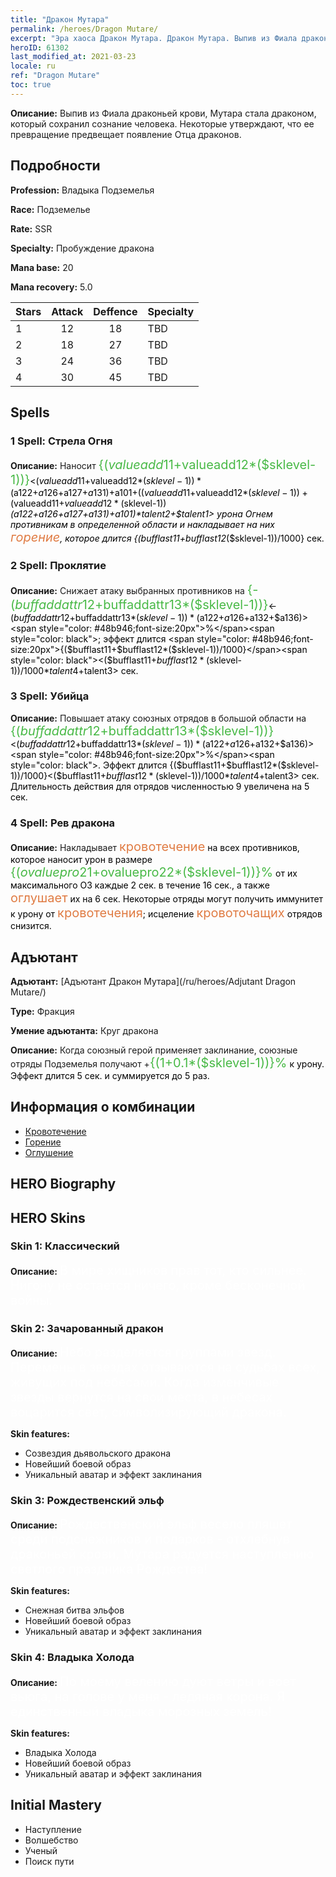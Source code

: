 ```yaml
---
title: "Дракон Мутара"
permalink: /heroes/Dragon Mutare/
excerpt: "Эра хаоса Дракон Мутара. Дракон Мутара. Выпив из Фиала драконьей крови, Мутара стала драконом, который сохранил сознание человека. Некоторые утверждают, что ее превращение предвещает появление Отца драконов."
heroID: 61302
last_modified_at: 2021-03-23
locale: ru
ref: "Dragon Mutare"
toc: true
---
```

 **Описание:** Выпив из Фиала драконьей крови, Мутара стала драконом, который сохранил сознание человека. Некоторые утверждают, что ее превращение предвещает появление Отца драконов.
## Подробности
 **Profession:** Владыка Подземелья

 **Race:** Подземелье

 **Rate:** SSR

 **Specialty:** Пробуждение дракона

 **Mana base:** 20

 **Mana recovery:** 5.0


  | Stars   |     Attack     |    Deffence    |      Specialty     |
  |---------|:---------------:|:---------------:|--------------------|
  |    1    | 12 | 18 | TBD |
  |    2    | 18 | 27 | TBD |
  |    3    | 24 | 36 | TBD |
  |    4    | 30 | 45 | TBD |

## Spells
### 1 Spell: Стрела Огня
 **Описание:** Наносит <span style="color: #48b946;font-size:20px">{($valueadd11+$valueadd12*($sklevel-1))}</span><span style="color: black"><($valueadd11+$valueadd12*($sklevel-1))*($a122+$a126+$a127+$a131)+$a101+(($valueadd11+$valueadd12*($sklevel-1))+($valueadd11+$valueadd12*($sklevel-1))*($a122+$a126+$a127+$a131)+$a101)*$talent2+$talent1> урона Огнем противникам в определенной области и накладывает на них <span style="color: #e07c44;font-size:20px">горение</span><span style="color: black">, которое длится {($bufflast11+$bufflast12*($sklevel-1))/1000} сек.

### 2 Spell: Проклятие
 **Описание:** Снижает атаку выбранных противников на <span style="color: #48b946;font-size:20px">{-($buffaddattr12+$buffaddattr13*($sklevel-1))}</span><span style="color: black"><-($buffaddattr12+$buffaddattr13*($sklevel-1))*($a122+$a126+$a132+$a136)><span style="color: #48b946;font-size:20px">%</span><span style="color: black">; эффект длится <span style="color: #48b946;font-size:20px">{($bufflast11+$bufflast12*($sklevel-1))/1000}</span><span style="color: black"><($bufflast11+$bufflast12*($sklevel-1))/1000*$talent4+$talent3> сек.

### 3 Spell: Убийца
 **Описание:** Повышает атаку союзных отрядов в большой области на <span style="color: #48b946;font-size:20px">{($buffaddattr12+$buffaddattr13*($sklevel-1))}</span><span style="color: black"><($buffaddattr12+$buffaddattr13*($sklevel-1))*($a122+$a126+$a132+$a136)><span style="color: #48b946;font-size:20px">%</span><span style="color: black">. Эффект длится {($bufflast11+$bufflast12*($sklevel-1))/1000}<($bufflast11+$bufflast12*($sklevel-1))/1000*$talent4+$talent3> сек. Длительность действия для отрядов численностью 9 увеличена на 5 сек.

### 4 Spell: Рев дракона
 **Описание:** Накладывает <span style="color: #e07c44;font-size:20px">кровотечение</span><span style="color: black"> на всех противников, которое наносит урон в размере <span style="color: #48b946;font-size:20px">{($ovaluepro21+$ovaluepro22*($sklevel-1))}%</span><span style="color: black"> от их максимального ОЗ каждые 2 сек. в течение 16 сек., а также <span style="color: #e07c44;font-size:20px">оглушает</span><span style="color: black"> их на 6 сек. Некоторые отряды могут получить иммунитет к урону от <span style="color: #e07c44;font-size:20px">кровотечения</span><span style="color: black">; исцеление <span style="color: #e07c44;font-size:20px">кровоточащих</span><span style="color: black"> отрядов снизится.


## Адъютант

 **Адъютант:**  [Адъютант Дракон Мутара](/ru/heroes/Adjutant Dragon Mutare/) 

 **Type:**  Фракция 

 **Умение адъютанта:**  Круг дракона 

 **Описание:** Когда союзный герой применяет заклинание, союзные отряды Подземелья получают +<span style="color: #48b946;font-size:20px">{(1+0.1*($sklevel-1))}%</span><span style="color: black"> к урону. Эффект длится 5 сек. и суммируется до 5 раз.

## Информация о комбинации

* [Кровотечение](/ru/combination/Кровотечение/) 
* [Горение](/ru/combination/Горение/) 
* [Оглушение](/ru/combination/Оглушение/) 

## HERO Biography

## HERO Skins
### Skin 1: **Классический**

 **Описание:** <span style="color: #ffffff;font-size:20px">В мире хищников прав тот, кто сильнее. Нигону не остается ничего, кроме бесконечной войны.</span>


### Skin 2: **Зачарованный дракон**

 **Описание:** <span style="color: #ffffff;font-size:20px">Небо разделяется группами звезд. Перемены в звездах отзываются на судьбах всех, живущих под небесами. Когда изменчивые звезды вернутся на свои места, в небесах воцарится свет, символизирующий дракона.</span>

 **Skin features:** 

   - Созвездия дьявольского дракона
   - Новейший боевой образ
   - Уникальный аватар и эффект заклинания

### Skin 3: **Рождественский эльф**

 **Описание:** <span style="color: #ffffff;font-size:20px">Рождественский эльф весело пляшет среди подснежников и подарков - отхлебнув драконьей крови, Мутара радуется наступлению светлого праздника Рождества! </span>

 **Skin features:** 

   - Снежная битва эльфов
   - Новейший боевой образ
   - Уникальный аватар и эффект заклинания

### Skin 4: **Владыка Холода**

 **Описание:** <span style="color: #ffffff;font-size:20px">По моему велению дуют ветры и воет вьюга, на голове у меня - ледяная корона. Я единственный владыка морозных земель!</span>

 **Skin features:** 

   - Владыка Холода
   - Новейший боевой образ
   - Уникальный аватар и эффект заклинания


## Initial Mastery
   - Наступление
   - Волшебство
   - Ученый
   - Поиск пути
